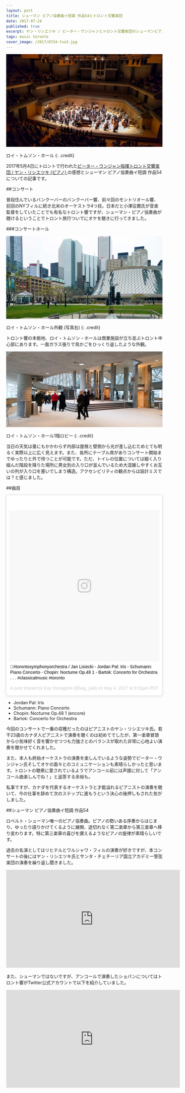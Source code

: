 ```yaml
---
layout: post
title: シューマン ピアノ協奏曲イ短調 作品54とトロント交響楽団
date: 2017-07-24
published: true
excerpt: ヤン・リシエツキ / ピーター・ウンジャンとトロント交響楽団のシューマンピアノ協奏曲について
tags: music toronto
cover_image: /2017/0724-tso3.jpg
---
```


![ロイ・トムソン・ホール](/images/2017/0724-tso3.jpg)

ロイ・トムソン・ホール
{: .credit}

2017年5月4日にトロントで行われた[ピーター・ウンジャン指揮トロント交響楽団 / ヤン・リシエツキ (ピアノ) ](https://www.tso.ca/concert/schumann-piano-concerto)の感想とシューマン ピアノ協奏曲イ短調 作品54についての記事です。

##コンサート

普段住んでいるバンクーバーのバンクーバー響、前々回のモントリオール響、前回のNYフィルに続き北米のオーケストラ4つ目。日本だと小澤征爾氏が音楽監督をしていたことでも有名なトロント響ですが、シューマン・ピアノ協奏曲が聴けるということでトロント旅行ついでにオケを聴きに行ってきました。

###コンサートホール

![ロイ・トムソン・ホール](/images/2017/0724-tso1.jpg)

ロイ・トムソン・ホール外観 (写真右)
{: .credit}

トロント響の本拠地、ロイ・トムソン・ホールは商業施設が立ち並ぶトロント中心部にあります。一面ガラス張りで鳥かごをひっくり返したような外観。

![ロイ・トムソン・ホール](/images/2017/0724-tso2.jpg)

ロイ・トムソン・ホール1階ロビー
{: .credit}

当日の天気は曇にもかかわらず内部は屋根と壁側から光が差し込むためとても明るく実際以上に広く見えます。また、各所にテーブル席がありコンサート開始までゆったりと外で待つことが可能です。ただ、トイレの位置については細く入り組んだ階段を降りた場所に男女別の入り口が並んでいるため大混雑しやすくお互いの列が入り口を塞いでしまう構造。アクセシビリティの観点からは設計ミスでは？と感じました。


##曲目

<blockquote class="instagram-media" data-instgrm-captioned data-instgrm-version="7" style=" background:#FFF; border:0; border-radius:3px; box-shadow:0 0 1px 0 rgba(0,0,0,0.5),0 1px 10px 0 rgba(0,0,0,0.15); margin: 1px; max-width:658px; padding:0; width:99.375%; width:-webkit-calc(100% - 2px); width:calc(100% - 2px);"><div style="padding:8px;"> <div style=" background:#F8F8F8; line-height:0; margin-top:40px; padding:50.0% 0; text-align:center; width:100%;"> <div style=" background:url(data:image/png;base64,iVBORw0KGgoAAAANSUhEUgAAACwAAAAsCAMAAAApWqozAAAABGdBTUEAALGPC/xhBQAAAAFzUkdCAK7OHOkAAAAMUExURczMzPf399fX1+bm5mzY9AMAAADiSURBVDjLvZXbEsMgCES5/P8/t9FuRVCRmU73JWlzosgSIIZURCjo/ad+EQJJB4Hv8BFt+IDpQoCx1wjOSBFhh2XssxEIYn3ulI/6MNReE07UIWJEv8UEOWDS88LY97kqyTliJKKtuYBbruAyVh5wOHiXmpi5we58Ek028czwyuQdLKPG1Bkb4NnM+VeAnfHqn1k4+GPT6uGQcvu2h2OVuIf/gWUFyy8OWEpdyZSa3aVCqpVoVvzZZ2VTnn2wU8qzVjDDetO90GSy9mVLqtgYSy231MxrY6I2gGqjrTY0L8fxCxfCBbhWrsYYAAAAAElFTkSuQmCC); display:block; height:44px; margin:0 auto -44px; position:relative; top:-22px; width:44px;"></div></div> <p style=" margin:8px 0 0 0; padding:0 4px;"> <a href="https://www.instagram.com/p/BTsk2keAviM/" style=" color:#000; font-family:Arial,sans-serif; font-size:14px; font-style:normal; font-weight:normal; line-height:17px; text-decoration:none; word-wrap:break-word;" target="_blank">👏#torontosymphonyorchestra / Jan Lisiecki - Jordan Pal: Iris - Schumann: Piano Concerto - Chopin: Nocturne Op.48 1 - Bartok: Concerto for Orchestra . . . #classicalmusic #toronto</a></p> <p style=" color:#c9c8cd; font-family:Arial,sans-serif; font-size:14px; line-height:17px; margin-bottom:0; margin-top:8px; overflow:hidden; padding:8px 0 7px; text-align:center; text-overflow:ellipsis; white-space:nowrap;">A post shared by Kay Yamagishi (@kay_ya8) on <time style=" font-family:Arial,sans-serif; font-size:14px; line-height:17px;" datetime="2017-05-05T04:01:20+00:00">May 4, 2017 at 9:01pm PDT</time></p></div></blockquote>
<script async defer src="//platform.instagram.com/en_US/embeds.js"></script>

- Jordan Pal: Iris
- Schumann: Piano Concerto
- Chopin: Nocturne Op.48 1 (encore)
- Bartok: Concerto for Orchestra

今回のコンサートで一番の収穫だったのはピアニストのヤン・リシエツキ氏。若干23歳のカナダ人ピアニストで演奏を聴くのは初めてでしたが、第一楽章冒頭から小気味好く音を響かせつつも力強さとのバランスが取れた非常に心地よい演奏を聴かせてくれました。

また、本人も終始オーケストラの演奏を楽しんでいるような姿勢でピーター・ウンジャン氏そしてオケの面々とのコミュニケーションも素晴らしかったと思います。トロントの聴衆に愛されているようでアンコール前には声援に対して「アンコール曲楽しんでね！」と返答する余裕も。

私事ですが、カナダを代表するオーケストラと才能溢れるピアニストの演奏を聴いて、今の仕事を辞めて次のステップに進もうという決心の後押しもされた気がしました。


##シューマン ピアノ協奏曲イ短調 作品54

ロベルト・シューマン唯一のピアノ協奏曲。ピアノの勢いある序奏からはじまり、ゆったり語りかけてくるように展開、途切れなく第二楽章から第三楽章へ移り変わります。特に第三楽章の喜びを讃えるようなピアノの旋律が素晴らしいです。

過去の名演としてはリヒテルとワルシャワ・フィルの演奏が好きですが、本コンサートの後にはヤン・リシエツキ氏とサンタ・チェチーリア国立アカデミー管弦楽団の演奏を繰り返し聞きました。

<div class="videoWrapper">
  <iframe width="560" height="315" src="https://www.youtube.com/embed/vjylbyLzMYU" frameborder="0" allowfullscreen></iframe>
</div>

また、シューマンではないですが、アンコールで演奏したショパンについてはトロント響がTwitter公式アカウントで以下を紹介していました。

<div class="videoWrapper">
  <iframe width="560" height="315" src="https://www.youtube.com/embed/gfQTjNG8t_E" frameborder="0" allowfullscreen></iframe>
</div>




